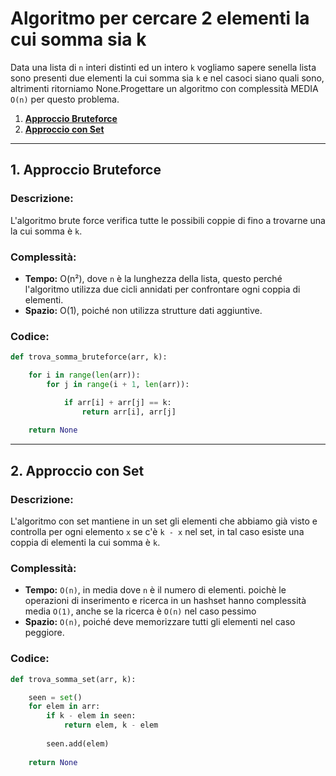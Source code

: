 # Algoritmo per cercare 2 elementi la cui somma sia k

Data una lista di `n` interi distinti ed un intero `k` vogliamo sapere senella lista sono presenti due elementi la cui somma sia `k` e nel casoci siano quali sono, altrimenti ritorniamo None.Progettare un algoritmo con complessità MEDIA `O(n)` per questo problema.

1. [**Approccio Bruteforce**](#1-approccio-bruteforce)
2. [**Approccio con Set**](#2-approccio-con-set)

---

## 1. Approccio Bruteforce

### Descrizione:
L'algoritmo brute force verifica tutte le possibili coppie di fino a trovarne una la cui somma è `k`.

### Complessità:
- **Tempo:** O(n²), dove `n` è la lunghezza della lista, questo perché l'algoritmo utilizza due cicli annidati per confrontare ogni coppia di elementi.
- **Spazio:** O(1), poiché non utilizza strutture dati aggiuntive.

### Codice:
```python
def trova_somma_bruteforce(arr, k):

    for i in range(len(arr)):
        for j in range(i + 1, len(arr)):

            if arr[i] + arr[j] == k:
                return arr[i], arr[j]
    
    return None

```

---

## 2. Approccio con Set

### Descrizione:
L'algoritmo con set mantiene in un set gli elementi che abbiamo già visto e controlla per ogni
elemento `x` se c'è `k - x` nel set, in tal caso esiste una coppia di elementi la cui somma è `k`.

### Complessità:
- **Tempo:** `O(n)`, in media dove `n` è il numero di elementi. poichè le operazioni di inserimento e ricerca in un hashset hanno complessità media `O(1)`, anche se la ricerca è `O(n)` nel caso pessimo
- **Spazio:** `O(n)`, poiché deve memorizzare tutti gli elementi nel caso peggiore.

### Codice:
```python
def trova_somma_set(arr, k):

    seen = set()
    for elem in arr:
        if k - elem in seen:
            return elem, k - elem
        
        seen.add(elem)
    
    return None
```
